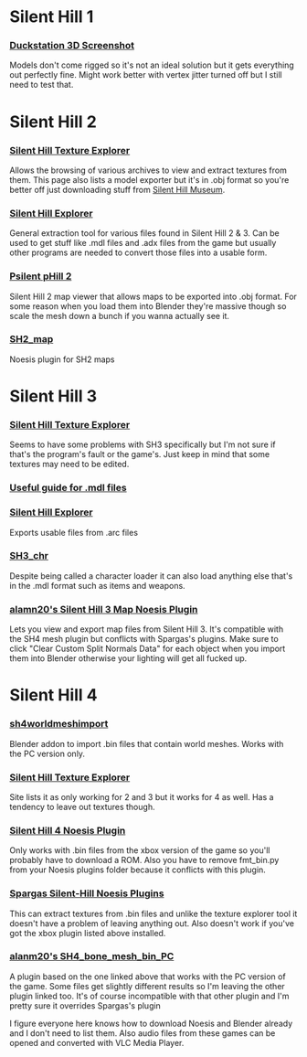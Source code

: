 # Silent Hill 1
### [Duckstation 3D Screenshot](https://github.com/scurest/duckstation-3D-Screenshot)
Models don't come rigged so it's not an ideal solution but it gets everything out perfectly fine. Might work better with vertex jitter turned off but I still need to test that.

# Silent Hill 2
### [Silent Hill Texture Explorer](https://www.silenthillmemories.net/sh2/modding_en.htm)
Allows the browsing of various archives to view and extract textures from them. This page also lists a model exporter but it's in .obj format so you're better off just downloading stuff from [Silent Hill Museum](https://silenthillmuseum.org/).

### [Silent Hill Explorer](https://drive.google.com/file/d/1aVf7DRGpgFQgle50gO6HSkozNHjlJVgr/view)
General extraction tool for various files found in Silent Hill 2 & 3. Can be used to get stuff like .mdl files and .adx files from the game but usually other programs are needed to convert those files into a usable form.

### [Psilent pHill 2](https://github.com/pmttavara/ph2/tree/main)
Silent Hill 2 map viewer that allows maps to be exported into .obj format. For some reason when you load them into Blender they're massive though so scale the mesh down a bunch if you wanna actually see it.

### [SH2_map](https://github.com/alanm20/SH2_map)
Noesis plugin for SH2 maps

# Silent Hill 3
### [Silent Hill Texture Explorer](https://www.silenthillmemories.net/sh2/modding_en.htm)
Seems to have some problems with SH3 specifically but I'm not sure if that's the program's fault or the game's. Just keep in mind that some textures may need to be edited.

### [Useful guide for .mdl files](https://youtu.be/zdLDgnbHfHU)

### [Silent Hill Explorer](https://drive.google.com/file/d/1aVf7DRGpgFQgle50gO6HSkozNHjlJVgr/view)
Exports usable files from .arc files

### [SH3_chr](https://github.com/alanm20/SH3_chr/tree/main)
Despite being called a character loader it can also load anything else that's in the .mdl format such as items and weapons.


### [alamn20's Silent Hill 3 Map Noesis Plugin](https://github.com/alanm20/SH3_map)
Lets you view and export map files from Silent Hill 3. It's compatible with the SH4 mesh plugin but conflicts with Spargas's plugins. Make sure to click "Clear Custom Split Normals Data" for each object when you import them into Blender otherwise your lighting will get all fucked up.

# Silent Hill 4
### [sh4worldmeshimport](https://github.com/HunterStanton/sh4worldmeshimport)
Blender addon to import .bin files that contain world meshes. Works with the PC version only.

### [Silent Hill Texture Explorer](https://www.silenthillmemories.net/sh2/modding_en.htm)
Site lists it as only working for 2 and 3 but it works for 4 as well. Has a tendency to leave out textures though.

### [Silent Hill 4 Noesis Plugin](https://youtu.be/4fNbtRQ7irM)
Only works with .bin files from the xbox version of the game so you'll probably have to download a ROM. Also you have to remove fmt_bin.py from your Noesis plugins folder because it conflicts with this plugin.

### [Spargas Silent-Hill Noesis Plugins](https://github.com/Sparagas/Silent-Hill)
This can extract textures from .bin files and unlike the texture explorer tool it doesn't have a problem of leaving anything out. Also doesn't work if you've got the xbox plugin listed above installed.

### [alanm20's SH4_bone_mesh_bin_PC](https://github.com/alanm20/SH4_bone_mesh_bin_PC)
A plugin based on the one linked above that works with the PC version of the game. Some files get slightly different results so I'm leaving the other plugin linked too. It's of course incompatible with that other plugin and I'm pretty sure it overrides Spargas's plugin


I figure everyone here knows how to download Noesis and Blender already and I don't need to list them. Also audio files from these games can be opened and converted with VLC Media Player.
